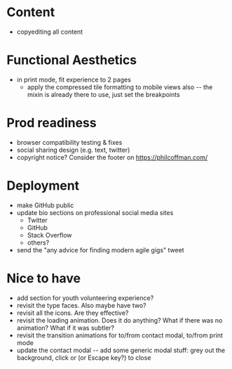# Content
- copyediting all content

# Functional Aesthetics
- in print mode, fit experience to 2 pages
  - apply the compressed tile formatting to mobile views also -- the mixin is already there to use, just set the breakpoints

# Prod readiness
- browser compatibility testing & fixes
- social sharing design (e.g. text, twitter)
- copyright notice? Consider the footer on https://philcoffman.com/

# Deployment
- make GitHub public
- update bio sections on professional social media sites
  - Twitter
  - GitHub
  - Stack Overflow
  - others?
- send the "any advice for finding modern agile gigs" tweet

# Nice to have
- add section for youth volunteering experience?
- revisit the type faces. Also maybe have two?
- revisit all the icons. Are they effective?
- revisit the loading animation. Does it do anything? What if there was no animation? What if it was subtler?
- revisit the transition animations for to/from contact modal, to/from print mode
- update the contact modal -- add some generic modal stuff: grey out the background, click or (or Escape key?) to close


